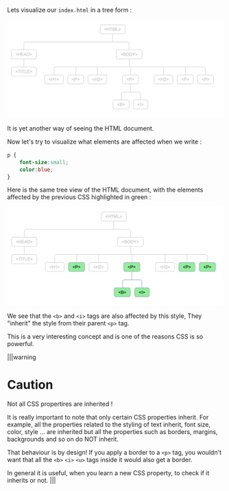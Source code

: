 Lets visualize our `index.html` in a tree form :

![](.guides/img/iframe4.png)

It is yet another way of seeing the HTML document.

Now let's try to visualize what elements are affected when we write :

```css
p {
    font-size:small;
    color:blue;
}
```

Here is the same tree view of the HTML document, with the elements affected by the previous CSS highlighted in green :

![](.guides/img/iframe5.png)

We see that the `<b>` and `<i>` tags are also affected by this style, They "inherit" the style from their parent `<p>` tag.

This is a very interesting concept and is one of the reasons CSS is so powerful.

|||warning
# Caution
Not all CSS propertires are inherited ! 

It is really important to note that only certain CSS properties inherit. For example, all the properties related to the styling of text inherit, font size, color, style ... are inherited but all the properties such as borders, margins, backgrounds and so on do NOT inherit.

That behaviour is by design! If you apply a border to a `<p>` tag, you wouldn't want that all the `<b>` `<i>` `<u>` tags inside it would also get a border. 

In general it is useful, when you learn a new CSS property, to check if it inherits or not.
|||